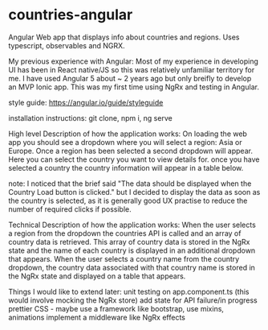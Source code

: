 # countries-angular
Angular Web app that displays info about countries and regions. Uses typescript, observables and NGRX.

My previous experience with Angular:
Most of my experience in developing UI has been in React native/JS so this was relatively unfamiliar territory for me. 
I have used Angular 5 about ~ 2 years ago but only breifly to develop an MVP Ionic app. This was my first time using NgRx and testing in Angular.

style guide:
https://angular.io/guide/styleguide

installation instructions:
git clone,
npm i,
ng serve


High level Description of how the application works:
On loading the web app you should see a dropdown where you will select a region: Asia or Europe.
Once a region has been selected a second dropdown will appear. Here you can select the country you want to view details for.
once you have selected a country the country information will appear in a table below.

note: I noticed that the brief said "The data should be displayed when the Country Load button is clicked." but I decided to display the data as soon as the country is selected, as it is generally good UX practise to reduce the number of required clicks if possible. 

Technical Description of how the application works:
When the user selects a region from the dropdown the countries API is called and an array of country data is retrieved. This array of country data is stored in the NgRx state and the name of each country is displayed in an additional dropdown that appears. 
When the user selects a country name from the country dropdown, the country data associated with that country name is stored in the NgRx state and displayed on a table that appears. 


Things I would like to extend later:
unit testing on app.component.ts (this would involve mocking the NgRx store)
add state for API failure/in progress
prettier CSS - maybe use a framework like bootstrap, use mixins, animations
implement a middleware like NgRx effects 




